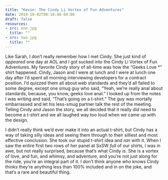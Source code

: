 ```yaml
---
title: "Kevin: The Cindy Li Vortex of Fun Adventures"
date: 2018-10-02T08:10:48-04:00
draft: false
resources:
- src: one.jpg
  title: ""
- src: two.jpg
  title: ""
---
```


Like Sarah, I don’t really remember how I met Cindy.  She just kind of *appeared* one day at AOL and I got sucked into the Cindy Li Vortex of Fun Adventures.  My favorite Cindy story of all-time was how the “Geeks Love *” shirt happened.  Cindy, Jason and I were at lunch and I were at lunch one day after I’d spent all morning interviewing developers for a contract position.  I’d quizzed them all about web standards and they’d all failed to some degree, except one smug guy who said, “Yeah, we’re really anal about standards, because, you know, geeks love anal.”  I looked up from the notes I was writing and said, “That’s going on a t-shirt.”  The guy was mortally embarrassed and let his less-smug partner talk the rest of the meeting.  Telling Cindy and Jason the story, we all decided that it really _did_ need to become a t-shirt and we all laughed way too loud when we came up with the design.  

I didn’t really think we’d ever make it into an actual t-shirt, but Cindy has a way of taking silly ideas and seeing them through to their silliest and most effective conclusion.  She took our stupid t-shirt idea and _ran_ with it.  When I saw the entire first two rows of her panel at SxSW _full_ of our shirts, I was in awe, but not really surprised, because that’s what Cindy _is_.  She is a vortex of love, and fun, and whimsy, and adventure, and you’re not just along for the ride, you’re an integral part of it.  I don’t think anyone who knows Cindy thinks they’re anything less than 100% included and in on the joke, and that’s a rare and beautiful thing.
